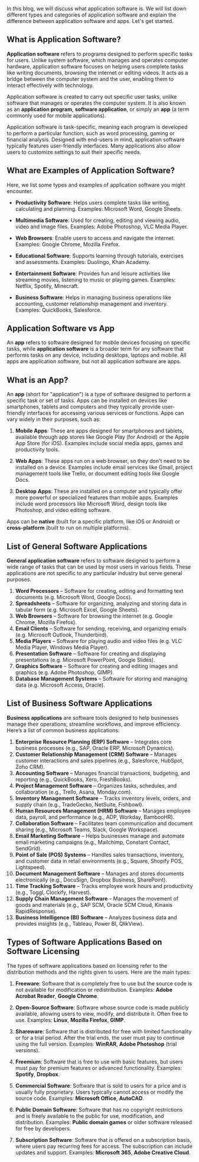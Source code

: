 In this blog, we will discuss what application software is. We will list down different types and categories of application software and explain the difference between application software and apps. Let's get started.






## What is Application Software? 

**Application software** refers to programs designed to perform specific tasks for users. Unlike system software, which manages and operates computer hardware, application software focuses on helping users complete tasks like writing documents, browsing the internet or editing videos. It acts as a bridge between the computer system and the user, enabling them to interact effectively with technology.

Application software is created to carry out specific user tasks, unlike software that manages or operates the computer system. It is also known as an **application program**, **software application**, or simply an **app** (a term commonly used for mobile applications).

Application software is task-specific, meaning each program is developed to perform a particular function, such as word processing, gaming or financial analysis. Designed with end-users in mind, application software typically features user-friendly interfaces. Many applications also allow users to customize settings to suit their specific needs.

## What are Examples of Application Software?

Here, we list some types and examples of application software you might encounter.

- **Productivity Software**:  Helps users complete tasks like writing, calculating and planning. Examples: Microsoft Word, Google Sheets.

- **Multimedia Software**: Used for creating, editing and viewing audio, video and image files. Examples: Adobe Photoshop, VLC Media Player.

- **Web Browsers**: Enable users to access and navigate the internet. Examples: Google Chrome, Mozilla Firefox.

- **Educational Software**: Supports learning through tutorials, exercises and assessments. Examples: Duolingo, Khan Academy.

- **Entertainment Software**: Provides fun and leisure activities like streaming movies, listening to music or playing games. Examples: Netflix, Spotify, Minecraft.

- **Business Software**: Helps in managing business operations like accounting, customer relationship management and inventory. Examples: QuickBooks, Salesforce.

## Application Software vs App

An **app** refers to software designed for mobile devices focusing on specific tasks, while **application software** is a broader term for any software that performs tasks on any device, including desktops, laptops and mobile. All apps are application software, but not all application software are apps.

## What is an App?

An  **app**  (short for "application") is a type of software designed to perform a specific task or set of tasks. Apps can be installed on devices like smartphones, tablets and computers and they typically provide user-friendly interfaces for accessing various services or functions. Apps can vary widely in their purposes, such as:

1.  **Mobile Apps**: These are apps designed for smartphones and tablets, available through app stores like Google Play (for Android) or the Apple App Store (for iOS). Examples include social media apps, games and productivity tools.
    
2.  **Web Apps**: These apps run on a web browser, so they don't need to be installed on a device. Examples include email services like Gmail, project management tools like Trello, or document editing tools like Google Docs.
    
3.  **Desktop Apps**: These are installed on a computer and typically offer more powerful or specialized features than mobile apps. Examples include word processors like Microsoft Word, design tools like Photoshop, and video editing software.
    
Apps can be  **native**  (built for a specific platform, like iOS or Android) or  **cross-platform**  (built to run on multiple platforms).

## List of General Software Applications

**General application software** refers to software designed to perform a wide range of tasks that can be used by most users in various fields. These applications are not specific to any particular industry but serve general purposes.

1.  **Word Processors**  – Software for creating, editing and formatting text documents (e.g. Microsoft Word, Google Docs).
2.  **Spreadsheets**  – Software for organizing, analyzing and storing data in tabular form (e.g. Microsoft Excel, Google Sheets).
3.  **Web Browsers**  – Software for browsing the internet (e.g. Google Chrome, Mozilla Firefox).
4.  **Email Clients**  – Software for sending, receiving, and organizing emails (e.g. Microsoft Outlook, Thunderbird).
5.  **Media Players**  – Software for playing audio and video files (e.g. VLC Media Player, Windows Media Player).
6.  **Presentation Software**  – Software for creating and displaying presentations (e.g. Microsoft PowerPoint, Google Slides).
7.  **Graphics Software**  – Software for creating and editing images and graphics (e.g. Adobe Photoshop, GIMP).
8.  **Database Management Systems**  – Software for storing and managing data (e.g. Microsoft Access, Oracle).

## List of Business Software Applications

**Business applications**  are software tools designed to help businesses manage their operations, streamline workflows, and improve efficiency. Here’s a list of common business applications:

1.  **Enterprise Resource Planning (ERP) Software**  – Integrates core business processes (e.g., SAP, Oracle ERP, Microsoft Dynamics).
2.  **Customer Relationship Management (CRM) Software**  – Manages customer interactions and sales pipelines (e.g., Salesforce, HubSpot, Zoho CRM).
3.  **Accounting Software**  – Manages financial transactions, budgeting, and reporting (e.g., QuickBooks, Xero, FreshBooks).
4.  **Project Management Software**  – Organizes tasks, schedules, and collaboration (e.g., Trello, Asana, Monday.com).
5.  **Inventory Management Software**  – Tracks inventory levels, orders, and supply chain (e.g., TradeGecko, NetSuite, Fishbowl).
6.  **Human Resources Management (HRM) Software**  – Manages employee data, payroll, and performance (e.g., ADP, Workday, BambooHR).
7.  **Collaboration Software**  – Facilitates team communication and document sharing (e.g., Microsoft Teams, Slack, Google Workspace).
8.  **Email Marketing Software**  – Helps businesses manage and automate email marketing campaigns (e.g., Mailchimp, Constant Contact, SendGrid).
9.  **Point of Sale (POS) Systems**  – Handles sales transactions, inventory, and customer data in retail environments (e.g., Square, Shopify POS, Lightspeed).
10.  **Document Management Software**  – Manages and stores documents electronically (e.g., DocuSign, Dropbox Business, SharePoint).
11.  **Time Tracking Software**  – Tracks employee work hours and productivity (e.g., Toggl, Clockify, Harvest).
12.  **Supply Chain Management Software**  – Manages the movement of goods and materials (e.g., SAP SCM, Oracle SCM Cloud, Kinaxis RapidResponse).
13.  **Business Intelligence (BI) Software**  – Analyzes business data and provides insights (e.g., Tableau, Power BI, QlikView).

## Types of Software Applications Based on Software Licensing

The types of software applications based on licensing refer to the distribution methods and the rights given to users. Here are the main types:

1.  **Freeware**: Software that is completely free to use but the source code is not available for modification or redistribution. Examples:  **Adobe Acrobat Reader**,  **Google Chrome**.
    
2.  **Open-Source Software**: Software whose source code is made publicly available, allowing users to view, modify, and distribute it. Often free to use. Examples:  **Linux**,  **Mozilla Firefox**,  **GIMP**.
    
3.  **Shareware**: Software that is distributed for free with limited functionality or for a trial period. After the trial ends, the user must pay to continue using the full version. Examples:  **WinRAR**,  **Adobe Photoshop**  (trial versions).
    
4.  **Freemium**: Software that is free to use with basic features, but users must pay for premium features or advanced functionality. Examples:  **Spotify**,  **Dropbox**.
    
5.  **Commercial Software**: Software that is sold to users for a price and is usually fully proprietary. Users typically cannot access or modify the source code. Examples:  **Microsoft Office**,  **AutoCAD**.
    
6.  **Public Domain Software**: Software that has no copyright restrictions and is freely available to the public for use, modification, and distribution. Examples:  **Public domain games**  or older software released for free by developers.
    
7.  **Subscription Software**: Software that is offered on a subscription basis, where users pay recurring fees for access. The subscription can include updates and support. Examples:  **Microsoft 365**,  **Adobe Creative Cloud**.



